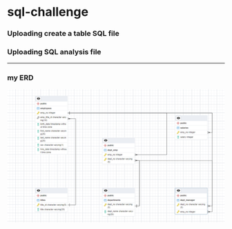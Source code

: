 # sql-challenge   
### Uploading create a table SQL file   
### Uploading SQL analysis file    
---    
### my ERD   
![my ERD](./EmployeeSQL/ERD.PNG)